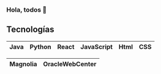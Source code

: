 ### Hola, todos 👋

## Tecnologías

| Java  | Python | React | JavaScript  |  Html  |  CSS  |
| :---: | :--------: | :----: | :---: | :---: | :---: |

| Magnolia | OracleWebCenter |
| :---: | :--------: |


<!--
**jcarlosab/jcarlosab** is a ✨ _special_ ✨ repository because its `README.md` (this file) appears on your GitHub profile.

Here are some ideas to get you started:

- 🔭 I’m currently working on ...
- 🌱 I’m currently learning ...
- 👯 I’m looking to collaborate on ...
- 🤔 I’m looking for help with ...
- 💬 Ask me about ...
- 📫 How to reach me: ...
- 😄 Pronouns: ...
- ⚡ Fun fact: ...
-->
